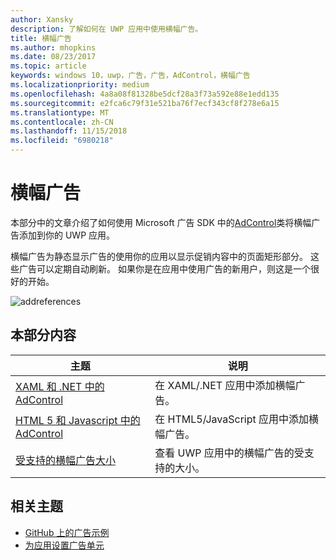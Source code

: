 ```yaml
---
author: Xansky
description: 了解如何在 UWP 应用中使用横幅广告。
title: 横幅广告
ms.author: mhopkins
ms.date: 08/23/2017
ms.topic: article
keywords: windows 10，uwp，广告，广告，AdControl，横幅广告
ms.localizationpriority: medium
ms.openlocfilehash: 4a8a08f81328be5dcf28a3f73a592e88e1edd135
ms.sourcegitcommit: e2fca6c79f31e521ba76f7ecf343cf8f278e6a15
ms.translationtype: MT
ms.contentlocale: zh-CN
ms.lasthandoff: 11/15/2018
ms.locfileid: "6980218"
---
```

# <a name="banner-ads"></a>横幅广告

本部分中的文章介绍了如何使用 Microsoft 广告 SDK 中的[AdControl](https://docs.microsoft.com/uwp/api/microsoft.advertising.winrt.ui.adcontrol)类将横幅广告添加到你的 UWP 应用。

横幅广告为静态显示广告的使用你的应用以显示促销内容中的页面矩形部分。 这些广告可以定期自动刷新。 如果你是在应用中使用广告的新用户，则这是一个很好的开始。

![addreferences](images/banner-ad.png)

## <a name="in-this-section"></a>本部分内容

|  主题    | 说明 |               
|----------|-------|
| [XAML 和 .NET 中的 AdControl](adcontrol-in-xaml-and--net.md)     | 在 XAML/.NET 应用中添加横幅广告。        |
| [HTML 5 和 Javascript 中的 AdControl](adcontrol-in-html-5-and-javascript.md)     | 在 HTML5/JavaScript 应用中添加横幅广告。        |
| [受支持的横幅广告大小](supported-ad-sizes-for-banner-ads.md)    |  查看 UWP 应用中的横幅广告的受支持的大小。        |


## <a name="related-topics"></a>相关主题

* [GitHub 上的广告示例](http://aka.ms/githubads)
* [为应用设置广告单元](set-up-ad-units-in-your-app.md)
